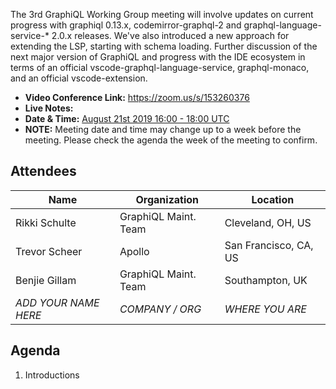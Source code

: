 The 3rd GraphiQL Working Group meeting will involve updates on current progress with graphiql 0.13.x, codemirror-graphql-2 and graphql-language-service-* 2.0.x releases.  We've also introduced a new approach for extending the LSP, starting with schema loading.
Further discussion of the next major version of GraphiQL and progress with the IDE ecosystem in terms of an official vscode-graphql-language-service, graphql-monaco, and an official vscode-extension.

- **Video Conference Link:** https://zoom.us/s/153260376
- **Live Notes:**
- **Date & Time:** [August 21st 2019 16:00 - 18:00 UTC](https://www.timeanddate.com/worldclock/meetingdetails.html?year=2019&month=8&day=21&hour=16&min=0&sec=0&p1=224&p2=179&p3=136&p4=37&p5=239&p6=101&p7=152)
- **NOTE:** Meeting date and time may change up to a week before the meeting. Please check the agenda the week of the meeting to confirm.

## Attendees

Name                 | Organization         | Location
-------------------- | -------------------- | ----------------------
Rikki Schulte        | GraphiQL Maint. Team | Cleveland, OH, US
Trevor Scheer        | Apollo               | San Francisco, CA, US
Benjie Gillam        | GraphiQL Maint. Team | Southampton, UK
*ADD YOUR NAME HERE* | *COMPANY / ORG*      | *WHERE YOU ARE*

## Agenda

1. Introductions
